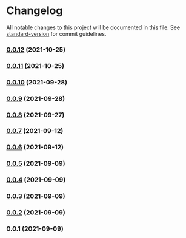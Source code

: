 # Changelog

All notable changes to this project will be documented in this file. See [standard-version](https://github.com/conventional-changelog/standard-version) for commit guidelines.

### [0.0.12](https://github.com/wishy-gift/noscript/compare/v0.0.11...v0.0.12) (2021-10-25)

### [0.0.11](https://github.com/wishy-gift/noscript/compare/v0.0.10...v0.0.11) (2021-10-25)

### [0.0.10](https://github.com/wishy-gift/noscript/compare/v0.0.9...v0.0.10) (2021-09-28)

### [0.0.9](https://github.com/wishy-gift/noscript/compare/v0.0.8...v0.0.9) (2021-09-28)

### [0.0.8](https://github.com/wishy-gift/noscript/compare/v0.0.7...v0.0.8) (2021-09-27)

### [0.0.7](https://github.com/wishy-gift/noscript/compare/v0.0.6...v0.0.7) (2021-09-12)

### [0.0.6](https://github.com/wishy-gift/noscript/compare/v0.0.5...v0.0.6) (2021-09-12)

### [0.0.5](https://github.com/wishy-gift/noscript/compare/v0.0.4...v0.0.5) (2021-09-09)

### [0.0.4](https://github.com/wishy-gift/noscript/compare/v0.0.3...v0.0.4) (2021-09-09)

### [0.0.3](https://github.com/wishy-gift/noscript/compare/v0.0.2...v0.0.3) (2021-09-09)

### [0.0.2](https://github.com/wishy-gift/noscript/compare/v0.0.1...v0.0.2) (2021-09-09)

### 0.0.1 (2021-09-09)
